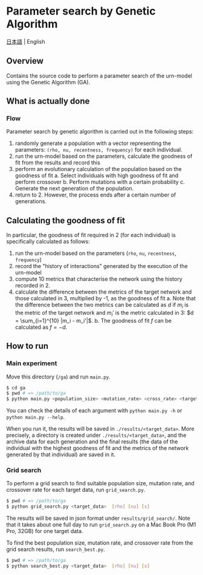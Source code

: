 # Parameter search by Genetic Algorithm

[日本語](README.md) | English

## Overview

Contains the source code to perform a parameter search of the urn-model using the Genetic Algorithm (GA).

## What is actually done

### Flow

Parameter search by genetic algorithm is carried out in the following steps:

1. randomly generate a population with a vector representing the parameters: `(rho, nu, recentness, frequency)` for each individual.
2. run the urn-model based on the parameters, calculate the goodness of fit from the results and record this
3. perform an evolutionary calculation of the population based on the goodness of fit
    a. Select individuals with high goodness of fit and perform crossover
    b. Perform mutations with a certain probability
    c. Generate the next generation of the population.
4. return to 2. However, the process ends after a certain number of generations.

## Calculating the goodness of fit

In particular, the goodness of fit required in 2 (for each individual) is specifically calculated as follows:

1. run the urn-model based on the parameters (`rho`, `nu`, `recentness`, `frequency`)
2. record the "history of interactions" generated by the execution of the urn-model
3. compute 10 metrics that characterise the network using the history recorded in 2.
4. calculate the difference between the metrics of the target network and those calculated in 3, multiplied by -1, as the goodness of fit
    a. Note that the difference between the two metrics can be calculated as $d$ if $m_i$ is the metric of the target network and $m_i'$ is the metric calculated in 3: $d = \sum_{i=1}^{10} |m_i - m_i'|$.
    b. The goodness of fit $f$ can be calculated as $f = -d$.

## How to run

### Main experiment
Move this directory (`/ga`) and run `main.py`.

```bash
$ cd ga
$ pwd # => /path/to/ga
$ python main.py <population_size> <mutation_rate> <cross_rate> <target_dataset>
```

You can check the details of each argument with `python main.py -h` or `python main.py --help`.

When you run it, the results will be saved in `./results/<target_data>`. More precisely, a directory is created under `./results/<target_data>`, and the archive data for each generation and the final results (the data of the individual with the highest goodness of fit and the metrics of the network generated by that individual) are saved in it.

### Grid search
To perform a grid search to find suitable population size, mutation rate, and crossover rate for each target data, run `grid_search.py`.

```bash
$ pwd # => /path/to/ga
$ python grid_search.py <target_data>  [rho] [nu] [s]
```
The results will be saved in json format under `results/grid_search/`. Note that it takes about one full day to run `grid_search.py` on a Mac Book Pro (M1 Pro, 32GB) for one target data.

To find the best population size, mutation rate, and crossover rate from the grid search results, run `search_best.py`.
```bash
$ pwd # => /path/to/ga
$ python search_best.py <target_data>  [rho] [nu] [s]
```